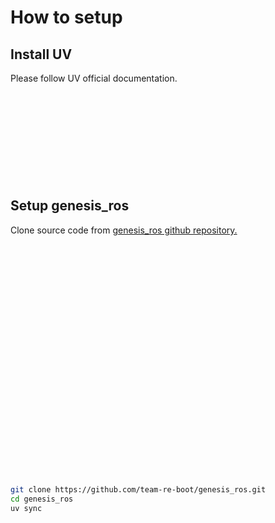 # How to setup

## Install UV

Please follow UV official documentation.

<div class="iframely-embed"><div class="iframely-responsive" style="height: 140px; padding-bottom: 0;"><a href="https://docs.astral.sh/uv/getting-started/installation/" data-iframely-url="//iframely.net/aqOR1lTt"></a></div></div><script async src="//iframely.net/embed.js"></script>

## Setup genesis_ros

Clone source code from [genesis_ros github repository.](https://github.com/team-re-boot/genesis_ros)

<div class="iframely-embed"><div class="iframely-responsive" style="padding-bottom: 50%; padding-top: 120px;"><a href="https://github.com/team-re-boot/genesis_ros" data-iframely-url="//iframely.net/12Kj7bJc"></a></div></div><script async src="//iframely.net/embed.js"></script>

```bash
git clone https://github.com/team-re-boot/genesis_ros.git
cd genesis_ros
uv sync
```
